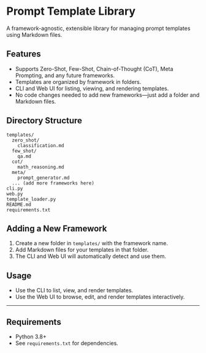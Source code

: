 # Prompt Template Library

A framework-agnostic, extensible library for managing prompt templates using Markdown files.

## Features
- Supports Zero-Shot, Few-Shot, Chain-of-Thought (CoT), Meta Prompting, and any future frameworks.
- Templates are organized by framework in folders.
- CLI and Web UI for listing, viewing, and rendering templates.
- No code changes needed to add new frameworks—just add a folder and Markdown files.

## Directory Structure
```
templates/
  zero_shot/
    classification.md
  few_shot/
    qa.md
  cot/
    math_reasoning.md
  meta/
    prompt_generator.md
  ... (add more frameworks here)
cli.py
web.py
template_loader.py
README.md
requirements.txt
```

## Adding a New Framework
1. Create a new folder in `templates/` with the framework name.
2. Add Markdown files for your templates in that folder.
3. The CLI and Web UI will automatically detect and use them.

## Usage
- Use the CLI to list, view, and render templates.
- Use the Web UI to browse, edit, and render templates interactively.

---

## Requirements
- Python 3.8+
- See `requirements.txt` for dependencies. 